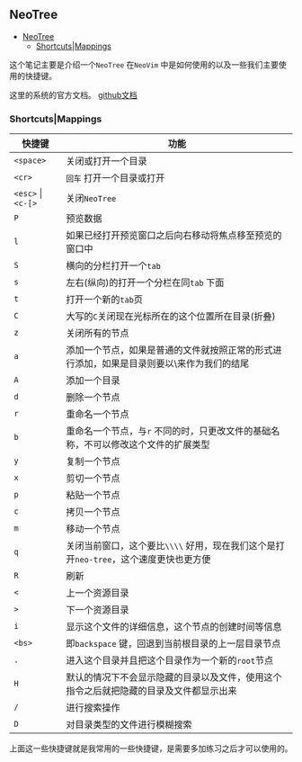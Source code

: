 ## NeoTree

   * [NeoTree](#neotree)
      * [Shortcuts|Mappings](#shortcutsmappings)

这个笔记主要是介绍一个`NeoTree` 在`NeoVim` 中是如何使用的以及一些我们主要使用的快捷键。

这里的系统的官方文档。
[github文档](https://github.com/nvim-neo-tree/neo-tree.nvim)

### Shortcuts|Mappings
| 快捷键             | 功能                                                                                       |
|--------------------|--------------------------------------------------------------------------------------------|
| `<space>`          | 关闭或打开一个目录                                                                         |
| `<cr>`             | `回车` 打开一个目录或打开                                                                  |
| `<esc>` \| `<c-[>` | 关闭`NeoTree`                                                                              |
| `P`                | 预览数据                                                                                   |
| `l`                | 如果已经打开预览窗口之后向右移动将焦点移至预览的窗口中                                     |
| `S`                | 横向的分栏打开一个`tab`                                                                    |
| `s`                | 左右(纵向)的打开一个分栏在同`tab` 下面                                                     |
| `t`                | 打开一个新的`tab`页                                                                        |
| `C`                | 大写的`C`关闭现在光标所在的这个位置所在目录(折叠)                                          |
| `z`                | 关闭所有的节点                                                                             |
| `a`                | 添加一个节点，如果是普通的文件就按照正常的形式进行添加，如果是目录则要以\\来作为我们的结尾 |
| `A`                | 添加一个目录                                                                               |
| `d`                | 删除一个节点                                                                               |
| `r`                | 重命名一个节点                                                                             |
| `b`                | 重命名一个节点，与`r` 不同的时，只更改文件的基础名称，不可以修改这个文件的扩展类型         |
| `y`                | 复制一个节点                                                                               |
| `x`                | 剪切一个节点                                                                               |
| `p`                | 粘贴一个节点                                                                               |
| `c`                | 拷贝一个节点                                                                               |
| `m`                | 移动一个节点                                                                               |
| `q`                | 关闭当前窗口，这个要比`\\\\` 好用，现在我们这个是打开`neo-tree`，这个速度更快也更方便      |
| `R`                | 刷新                                                                                       |
| `<`                | 上一个资源目录                                                                             |
| `>`                | 下一个资源目录                                                                             |
| `i`                | 显示这个文件的详细信息，这个节点的创建时间等信息                                           |
| `<bs>`             | 即`backspace` 键，回退到当前根目录的上一层目录节点                                         |
| `.`                | 进入这个目录并且把这个目录作为一个新的`root`节点                                           |
| `H`                | 默认的情况下不会显示隐藏的目录以及文件，使用这个指令之后就把隐藏的目录及文件都显示出来     |
| `/`                | 进行搜索操作                                                                               |
| `D`                | 对目录类型的文件进行模糊搜索                                                               |

上面这一些快捷键就是我常用的一些快捷键，是需要多加练习之后才可以使用的。



